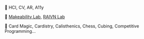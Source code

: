 🧠 HCI, CV, AR, A11y

🔬 [Makeability Lab](https://makeabilitylab.cs.washington.edu/), [RAIVN Lab](https://raivn.cs.washington.edu/index.html)

🌟 Card Magic, Cardistry, Calisthenics, Chess, Cubing, Competitive Programming...
